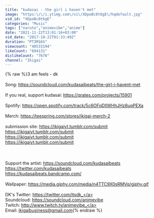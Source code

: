 ```yaml
---
title: "kudasai - the girl i haven't met"
image: "https:\/\/i.ytimg.com\/vi\/XDpoBc8t6gE\/hqdefault.jpg"
vid_id: "XDpoBc8t6gE"
categories: "Music"
tags: ["naruto","animevibe","anime"]
date: "2021-11-22T13:01:16+03:00"
vid_date: "2017-10-22T01:33:49Z"
duration: "PT3M16S"
viewcount: "48533194"
likeCount: "694131"
dislikeCount: "7676"
channel: "Ikigai"
---
```

{% raw %}3 am feels - dk <br /><br />Song: <a rel="nofollow" target="blank" href="https://soundcloud.com/kudasaibeats/the-girl-i-havent-met">https://soundcloud.com/kudasaibeats/the-girl-i-havent-met</a><br /><br />If you real, support kudasai: <a rel="nofollow" target="blank" href="https://qrates.com/projects/15901">https://qrates.com/projects/15901</a><br /><br />Spotify: <a rel="nofollow" target="blank" href="https://open.spotify.com/track/5c6OFqDllWHhJHz8uqPEXa">https://open.spotify.com/track/5c6OFqDllWHhJHz8uqPEXa</a><br /><br />Merch: <a rel="nofollow" target="blank" href="https://teespring.com/stores/ikigai-merch-2">https://teespring.com/stores/ikigai-merch-2</a><br /><br />submission site: <a rel="nofollow" target="blank" href="https://ikigaiyt.tumblr.com/submit">https://ikigaiyt.tumblr.com/submit</a><br /><a rel="nofollow" target="blank" href="https://ikigaiyt.tumblr.com/submit">https://ikigaiyt.tumblr.com/submit</a><br /><a rel="nofollow" target="blank" href="https://ikigaiyt.tumblr.com/submit">https://ikigaiyt.tumblr.com/submit</a><br /><a rel="nofollow" target="blank" href="https://ikigaiyt.tumblr.com/submit">https://ikigaiyt.tumblr.com/submit</a><br /><br /><br /><br />Support the artist: <a rel="nofollow" target="blank" href="https://soundcloud.com/kudasaibeats">https://soundcloud.com/kudasaibeats</a><br /><a rel="nofollow" target="blank" href="https://twitter.com/kudasaibeats">https://twitter.com/kudasaibeats</a><br /><a rel="nofollow" target="blank" href="https://kudasaibeats.bandcamp.com/">https://kudasaibeats.bandcamp.com/</a><br /><br />Wallpaper: <a rel="nofollow" target="blank" href="https://media.giphy.com/media/n4TTC9X0sRMVq/giphy.gif">https://media.giphy.com/media/n4TTC9X0sRMVq/giphy.gif</a><br /><br />DK's Twitter: <a rel="nofollow" target="blank" href="https://twitter.com/itsdk_">https://twitter.com/itsdk_</a><br />Soundcloud: <a rel="nofollow" target="blank" href="https://soundcloud.com/animevibe">https://soundcloud.com/animevibe</a><br />Twitch: <a rel="nofollow" target="blank" href="http://www.twitch.tv/animevibe_">http://www.twitch.tv/animevibe_</a><br />Email: ikigaibusiness@gmail.com{% endraw %}
